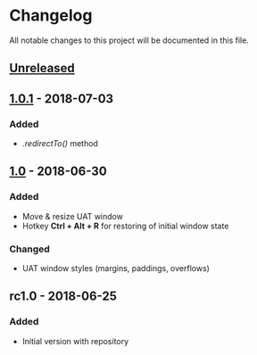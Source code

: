 # Changelog
All notable changes to this project will be documented in this file.

## [Unreleased]

## [1.0.1] - 2018-07-03
### Added
- *.redirectTo()* method

## [1.0] - 2018-06-30
### Added
- Move & resize UAT window
- Hotkey **Ctrl + Alt + R** for restoring of initial window state

### Changed
- UAT window styles (margins, paddings, overflows)

## rc1.0 - 2018-06-25
### Added
- Initial version with repository

[Unreleased]: https://github.com/thewind1984/jquery-uat/compare/v1.0.1...HEAD
[1.0.1]: https://github.com/thewind1984/jquery-uat/compare/v1.0.1...v1.0
[1.0]: https://github.com/thewind1984/jquery-uat/compare/rc1.0...v1.0
